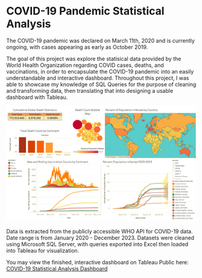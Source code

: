 # COVID-19 Pandemic Statistical Analysis

The COVID-19 pandemic was declared on March 11th, 2020 and is currently ongoing, with cases appearing as early as October 2019.

The goal of this project was explore the statisical data provided by the World Health Organization regarding COVID cases, deaths, and vaccinations, in order to encapsulate the COVID-19 pandemic into an easily understandable and interactive dashboard. Throughout this project, I was able to showcase my knowledge of SQL Queries for the purpose of cleaning and transforming data, then translating that into designing a usable dashboard with Tableau. 

![SQL COVID Dashboard](https://github.com/r-kish/COVID19-Analysis/blob/main/COVID_Dashboard.png)

Data is extracted from the publicly accessible WHO API for COVID-19 data. Date range is from January 2020 - December 2023. Datasets were cleaned using Microsoft SQL Server, with queries exported into Excel then loaded into Tableau for visualization.

You may view the finished, interactive dashboard on Tableau Public here: [COVID-19 Statistical Analysis Dashboard](https://public.tableau.com/app/profile/richard.kish/viz/SQLCovidDashboard_17107162902290/Dashboard1)
